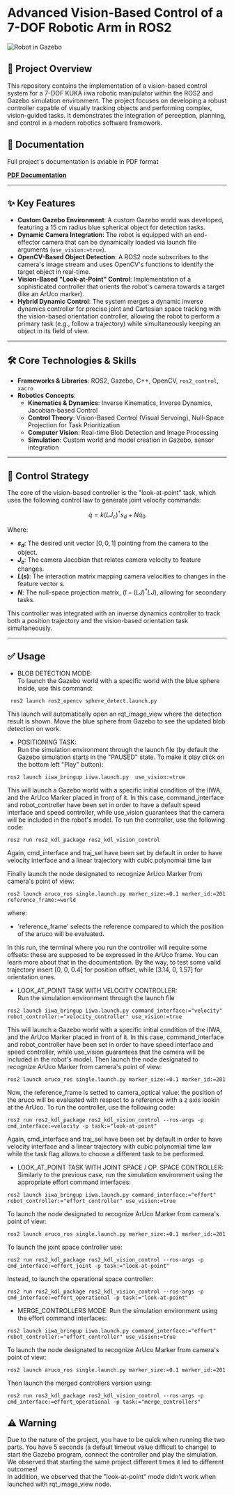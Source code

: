 # Advanced Vision-Based Control of a 7-DOF Robotic Arm in ROS2

![Robot in Gazebo](placeholder.gif)  
## 🤖 Project Overview

This repository contains the implementation of a vision-based control system for a 7-DOF KUKA iiwa robotic manipulator within the ROS2 and Gazebo simulation environment. The project focuses on developing a robust controller capable of visually tracking objects and performing complex, vision-guided tasks. It demonstrates the integration of perception, planning, and control in a modern robotics software framework.

## 📄 Documentation

Full project's documentation is aviable in PDF format

**[PDF Documentation](./Documentation.pdf)**

---

## ✨ Key Features

* **Custom Gazebo Environment**: A custom Gazebo world was developed, featuring a 15 cm radius blue spherical object for detection tasks.
* **Dynamic Camera Integration**: The robot is equipped with an end-effector camera that can be dynamically loaded via launch file arguments (`use_vision:=true`).
* **OpenCV-Based Object Detection**: A ROS2 node subscribes to the camera's image stream and uses OpenCV's functions to identify the target object in real-time.
* **Vision-Based "Look-at-Point" Control**: Implementation of a sophisticated controller that orients the robot's camera towards a target (like an ArUco marker).
* **Hybrid Dynamic Control**: The system merges a dynamic inverse dynamics controller for precise joint and Cartesian space tracking with the vision-based orientation controller, allowing the robot to perform a primary task (e.g., follow a trajectory) while simultaneously keeping an object in its field of view.

---

## 🛠️ Core Technologies & Skills

* **Frameworks & Libraries**: ROS2, Gazebo, C++, OpenCV, `ros2_control`, `xacro`
* **Robotics Concepts**:
    * **Kinematics & Dynamics**: Inverse Kinematics, Inverse Dynamics, Jacobian-based Control
    * **Control Theory**: Vision-Based Control (Visual Servoing), Null-Space Projection for Task Prioritization
    * **Computer Vision**: Real-time Blob Detection and Image Processing
    * **Simulation**: Custom world and model creation in Gazebo, sensor integration

---

## 🔬 Control Strategy

The core of the vision-based controller is the "look-at-point" task, which uses the following control law to generate joint velocity commands:

$$ \dot{q} = k(LJ_{c})^{\dagger}s_{d} + N\dot{q}_{0} $$

Where:
* **$s_{d}$**: The desired unit vector $[0,0,1]$ pointing from the camera to the object.
* **$J_{c}$**: The camera Jacobian that relates camera velocity to feature changes.
* **$L(s)$**: The interaction matrix mapping camera velocities to changes in the feature vector $s$.
* **$N$**: The null-space projection matrix, $(I-(LJ)^{\dagger}LJ)$, allowing for secondary tasks.

This controller was integrated with an inverse dynamics controller to track both a position trajectory and the vision-based orientation task simultaneously.

---

## :white_check_mark: Usage
- BLOB DETECTION MODE:  
To launch the Gazebo world with a specific world with the blue sphere inside, use this command:
```
 ros2 launch ros2_opencv sphere_detect.launch.py
```
This launch will automatically open an rqt_image_view where the detection result is shown. Move the blue sphere from Gazebo to see the updated blob detection on work.  
  
- POSITIONING TASK:  
Run the simulation environment through the launch file (by default the Gazebo simulation starts in the "PAUSED" state. To make it play click on the bottom left "Play" button):
```
ros2 launch iiwa_bringup iiwa.launch.py  use_vision:=true
```
This will launch a Gazebo world with a specific initial condition of the IIWA, and the ArUco Marker placed in front of it.
In this case, command_interface and robot_controller have been set in order to have a default speed interface and speed controller, while use_vision
guarantees that the camera will be included in the robot's model.
To run the controller, use the following code:
```
ros2 run ros2_kdl_package ros2_kdl_vision_control 
```
Again, cmd_interface and traj_sel have been set by default in order to have velocity interface and a linear trajectory with cubic polynomial time law

Finally launch the node designated to recognize ArUco Marker from camera's point of view:
```
ros2 launch aruco_ros single.launch.py marker_size:=0.1 marker_id:=201 reference_frame:=world
```
where:
- 'reference_frame' selects the reference compared to which the position of the aruco will be evaluated.

In this run, the terminal where you run the controller will require some offsets: these are supposed to be expressed in the ArUco frame. You can learn more about that 
in the documentation. By the way,  to test some valid trajectory insert [0, 0, 0.4] for position offset, while [3.14, 0, 1.57] for orientation ones.

- LOOK_AT_POINT TASK WITH VELOCITY CONTROLLER:  
Run the simulation environment through the launch file
```
ros2 launch iiwa_bringup iiwa.launch.py command_interface:="velocity" robot_controller:="velocity_controller" use_vision:=true
```
This will launch a Gazebo world with a specific initial condition of the IIWA, and the ArUco Marker placed in front of it.
In this case, command_interface and robot_controller have been set in order to have speed interface and speed controller, while use_vision
guarantees that the camera will be included in the robot's model.
Then launch the node designated to recognize ArUco Marker from camera's point of view:
```
ros2 launch aruco_ros single.launch.py marker_size:=0.1 marker_id:=201
```
Now, the reference_frame is setted to camera_optical value: the position of the aruco will be evaluated with respect to a reference with a z axis lookin at the ArUco.
To run the controller, use the following code:
```
ros2 run ros2_kdl_package ros2_kdl_vision_control --ros-args -p cmd_interface:=velocity -p task:="look-at-point"
```
Again, cmd_interface and traj_sel have been set by default in order to have velocity interface and a linear trajectory with cubic polynomial time law
while the task flag allows to choose a different task to be performed. 




- LOOK_AT_POINT TASK WITH JOINT SPACE / OP. SPACE CONTROLLER:
Similarly to the previous case, run the simulation environment using the appropriate effort command interfaces:
```
ros2 launch iiwa_bringup iiwa.launch.py command_interface:="effort" robot_controller:="effort_controller" use_vision:=true
```
To launch the node designated to recognize ArUco Marker from camera's point of view:
```
ros2 launch aruco_ros single.launch.py marker_size:=0.1 marker_id:=201
```
To launch the joint space controller use:
```
ros2 run ros2_kdl_package ros2_kdl_vision_control --ros-args -p cmd_interface:=effort_joint -p task:="look-at-point"
```
Instead, to launch the operational space controller:
```
ros2 run ros2_kdl_package ros2_kdl_vision_control --ros-args -p cmd_interface:=effort_operational -p task:="look-at-point"
```


- MERGE_CONTROLLERS MODE:
Run the simulation environment using the effort command interfaces:
```
ros2 launch iiwa_bringup iiwa.launch.py command_interface:="effort" robot_controller:="effort_controller" use_vision:=true
```
To launch the node designated to recognize ArUco Marker from camera's point of view:
```
ros2 launch aruco_ros single.launch.py marker_size:=0.1 marker_id:=201
```
Then launch the merged controllers version using:
```
ros2 run ros2_kdl_package ros2_kdl_vision_control --ros-args -p cmd_interface:=effort_operational -p task:="merge_controllers"
```

## :warning: Warning
Due to the nature of the project, you have to be quick when running the two parts. You have 5 seconds (a default timeout value difficult to change) to start the Gazebo program, connect the controller and play the simulation.   
We observed that starting the same project different times it led to different outcomes!  
In addition, we observed that the "look-at-point" mode didn't work when launched with rqt_image_view node.
